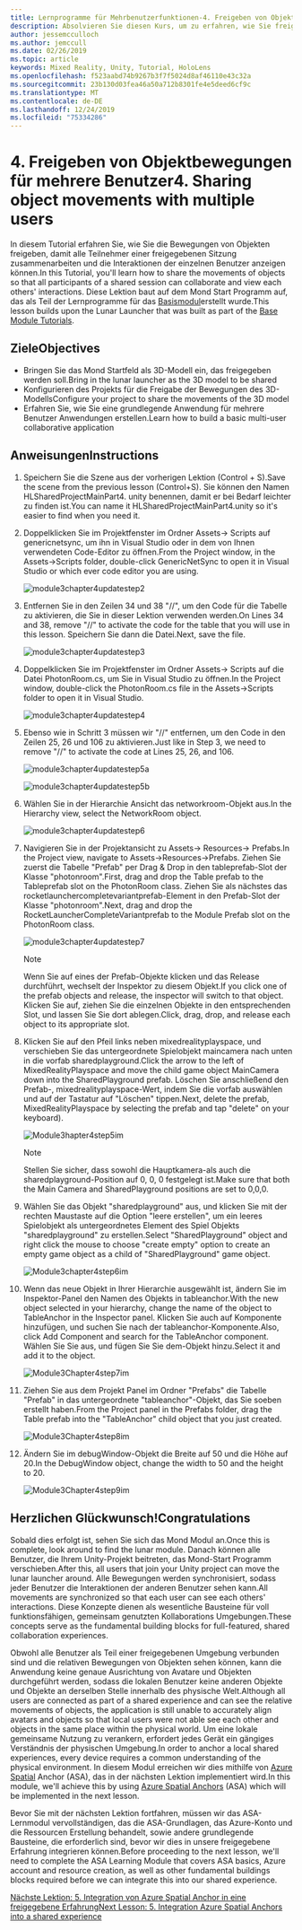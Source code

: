 ```yaml
---
title: Lernprogramme für Mehrbenutzerfunktionen-4. Freigeben von Objektbewegungen mit mehreren Benutzern
description: Absolvieren Sie diesen Kurs, um zu erfahren, wie Sie freigegebene Umgebungen mit mehreren Benutzern in einer hololens 2-Anwendung implementieren.
author: jessemcculloch
ms.author: jemccull
ms.date: 02/26/2019
ms.topic: article
keywords: Mixed Reality, Unity, Tutorial, HoloLens
ms.openlocfilehash: f523aabd74b9267b3f7f5024d8af46110e43c32a
ms.sourcegitcommit: 23b130d03fea46a50a712b8301fe4e5deed6cf9c
ms.translationtype: MT
ms.contentlocale: de-DE
ms.lasthandoff: 12/24/2019
ms.locfileid: "75334286"
---
```

# <a name="4-sharing-object-movements-with-multiple-users"></a><span data-ttu-id="0c8f7-105">4. Freigeben von Objektbewegungen für mehrere Benutzer</span><span class="sxs-lookup"><span data-stu-id="0c8f7-105">4. Sharing object movements with multiple users</span></span>

<span data-ttu-id="0c8f7-106">In diesem Tutorial erfahren Sie, wie Sie die Bewegungen von Objekten freigeben, damit alle Teilnehmer einer freigegebenen Sitzung zusammenarbeiten und die Interaktionen der einzelnen Benutzer anzeigen können.</span><span class="sxs-lookup"><span data-stu-id="0c8f7-106">In this Tutorial, you'll learn how to share the movements of objects so that all participants of a shared session can collaborate and view each others' interactions.</span></span> <span data-ttu-id="0c8f7-107">Diese Lektion baut auf dem Mond Start Programm auf, das als Teil der Lernprogramme für das [Basismodul](mrlearning-base.md)erstellt wurde.</span><span class="sxs-lookup"><span data-stu-id="0c8f7-107">This lesson builds upon the Lunar Launcher that was built as part of the [Base Module Tutorials](mrlearning-base.md).</span></span>

## <a name="objectives"></a><span data-ttu-id="0c8f7-108">Ziele</span><span class="sxs-lookup"><span data-stu-id="0c8f7-108">Objectives</span></span>

- <span data-ttu-id="0c8f7-109">Bringen Sie das Mond Startfeld als 3D-Modell ein, das freigegeben werden soll.</span><span class="sxs-lookup"><span data-stu-id="0c8f7-109">Bring in the lunar launcher as the 3D model to be shared</span></span>
- <span data-ttu-id="0c8f7-110">Konfigurieren des Projekts für die Freigabe der Bewegungen des 3D-Modells</span><span class="sxs-lookup"><span data-stu-id="0c8f7-110">Configure your project to share the movements of the 3D model</span></span>
- <span data-ttu-id="0c8f7-111">Erfahren Sie, wie Sie eine grundlegende Anwendung für mehrere Benutzer Anwendungen erstellen.</span><span class="sxs-lookup"><span data-stu-id="0c8f7-111">Learn how to build a basic multi-user collaborative application</span></span>

## <a name="instructions"></a><span data-ttu-id="0c8f7-112">Anweisungen</span><span class="sxs-lookup"><span data-stu-id="0c8f7-112">Instructions</span></span>

1. <span data-ttu-id="0c8f7-113">Speichern Sie die Szene aus der vorherigen Lektion (Control + S).</span><span class="sxs-lookup"><span data-stu-id="0c8f7-113">Save the scene from the previous lesson (Control+S).</span></span> <span data-ttu-id="0c8f7-114">Sie können den Namen HLSharedProjectMainPart4. unity benennen, damit er bei Bedarf leichter zu finden ist.</span><span class="sxs-lookup"><span data-stu-id="0c8f7-114">You can name it HLSharedProjectMainPart4.unity so it's easier to find when you need it.</span></span>

2. <span data-ttu-id="0c8f7-115">Doppelklicken Sie im Projektfenster im Ordner Assets-> Scripts auf genericnetsync, um ihn in Visual Studio oder in dem von Ihnen verwendeten Code-Editor zu öffnen.</span><span class="sxs-lookup"><span data-stu-id="0c8f7-115">From the Project window, in the Assets->Scripts folder, double-click GenericNetSync to open it in Visual Studio or which ever code editor you are using.</span></span>  

    ![module3chapter4updatestep2](images/module3chapter4updatestep2.png)

3. <span data-ttu-id="0c8f7-117">Entfernen Sie in den Zeilen 34 und 38 "//", um den Code für die Tabelle zu aktivieren, die Sie in dieser Lektion verwenden werden.</span><span class="sxs-lookup"><span data-stu-id="0c8f7-117">On Lines 34 and 38, remove "//" to activate the code for the table that you will use in this lesson.</span></span> <span data-ttu-id="0c8f7-118">Speichern Sie dann die Datei.</span><span class="sxs-lookup"><span data-stu-id="0c8f7-118">Next, save the file.</span></span>

    ![module3chapter4updatestep3](images/module3chapter4updatestep3.png)

4. <span data-ttu-id="0c8f7-120">Doppelklicken Sie im Projektfenster im Ordner Assets-> Scripts auf die Datei PhotonRoom.cs, um Sie in Visual Studio zu öffnen.</span><span class="sxs-lookup"><span data-stu-id="0c8f7-120">In the Project window, double-click the PhotonRoom.cs file in the Assets->Scripts folder to open it in Visual Studio.</span></span>

    ![module3chapter4updatestep4](images/module3chapter4updatestep4.png)

5. <span data-ttu-id="0c8f7-122">Ebenso wie in Schritt 3 müssen wir "//" entfernen, um den Code in den Zeilen 25, 26 und 106 zu aktivieren.</span><span class="sxs-lookup"><span data-stu-id="0c8f7-122">Just like in Step 3, we need to remove "//" to activate the code at Lines 25, 26, and 106.</span></span>

    ![module3chapter4updatestep5a](images/module3chapter4updatestep5a.png)

    ![module3chapter4updatestep5b](images/module3chapter4updatestep5b.png)

6. <span data-ttu-id="0c8f7-125">Wählen Sie in der Hierarchie Ansicht das networkroom-Objekt aus.</span><span class="sxs-lookup"><span data-stu-id="0c8f7-125">In the Hierarchy view, select the NetworkRoom object.</span></span>

    ![module3chapter4updatestep6](images/module3chapter4updatestep6.png)

7. <span data-ttu-id="0c8f7-127">Navigieren Sie in der Projektansicht zu Assets-> Resources-> Prefabs.</span><span class="sxs-lookup"><span data-stu-id="0c8f7-127">In the Project view, navigate to Assets->Resources->Prefabs.</span></span> <span data-ttu-id="0c8f7-128">Ziehen Sie zuerst die Tabelle "Prefab" per Drag & Drop in den tableprefab-Slot der Klasse "photonroom".</span><span class="sxs-lookup"><span data-stu-id="0c8f7-128">First, drag and drop the Table prefab to the Tableprefab slot on the PhotonRoom class.</span></span> <span data-ttu-id="0c8f7-129">Ziehen Sie als nächstes das rocketlaunchercompletevariantprefab-Element in den Prefab-Slot der Klasse "photonroom".</span><span class="sxs-lookup"><span data-stu-id="0c8f7-129">Next, drag and drop the RocketLauncherCompleteVariantprefab to the Module Prefab slot on the PhotonRoom class.</span></span>

    ![module3chapter4updatestep7](images/module3chapter4updatestep7.png)

    >[!NOTE]
    ><span data-ttu-id="0c8f7-131">Wenn Sie auf eines der Prefab-Objekte klicken und das Release durchführt, wechselt der Inspektor zu diesem Objekt.</span><span class="sxs-lookup"><span data-stu-id="0c8f7-131">If you click one of the prefab objects and release, the inspector will switch to that object.</span></span> <span data-ttu-id="0c8f7-132">Klicken Sie auf, ziehen Sie die einzelnen Objekte in den entsprechenden Slot, und lassen Sie Sie dort ablegen.</span><span class="sxs-lookup"><span data-stu-id="0c8f7-132">Click, drag, drop, and release each object to its appropriate slot.</span></span>

8. <span data-ttu-id="0c8f7-133">Klicken Sie auf den Pfeil links neben mixedrealityplayspace, und verschieben Sie das untergeordnete Spielobjekt maincamera nach unten in die vorfab sharedplayground.</span><span class="sxs-lookup"><span data-stu-id="0c8f7-133">Click the arrow to the left of MixedRealityPlayspace and move the child game object MainCamera down into the SharedPlayground prefab.</span></span> <span data-ttu-id="0c8f7-134">Löschen Sie anschließend den Prefab-, mixedrealityplayspace-Wert, indem Sie die vorfab auswählen und auf der Tastatur auf "Löschen" tippen.</span><span class="sxs-lookup"><span data-stu-id="0c8f7-134">Next, delete the prefab, MixedRealityPlayspace by selecting the prefab and tap "delete" on your keyboard).</span></span>

    ![Module3hapter4step5im](images/module3chapter4step5im.PNG)

    >[!NOTE]
    ><span data-ttu-id="0c8f7-136">Stellen Sie sicher, dass sowohl die Hauptkamera-als auch die sharedplayground-Position auf 0, 0, 0 festgelegt ist.</span><span class="sxs-lookup"><span data-stu-id="0c8f7-136">Make sure that both the Main Camera and SharedPlayground positions are set to 0,0,0.</span></span>

9. <span data-ttu-id="0c8f7-137">Wählen Sie das Objekt "sharedplayground" aus, und klicken Sie mit der rechten Maustaste auf die Option "leere erstellen", um ein leeres Spielobjekt als untergeordnetes Element des Spiel Objekts "sharedplayground" zu erstellen.</span><span class="sxs-lookup"><span data-stu-id="0c8f7-137">Select "SharedPlayground" object and right click the mouse to choose "create empty" option to create an empty game object as a child of "SharedPlayground" game object.</span></span>

   ![Module3chapter4step6im](images/module3chapter4step6im.PNG)

10. <span data-ttu-id="0c8f7-139">Wenn das neue Objekt in Ihrer Hierarchie ausgewählt ist, ändern Sie im Inspektor-Panel den Namen des Objekts in tableanchor.</span><span class="sxs-lookup"><span data-stu-id="0c8f7-139">With the new object selected in your hierarchy, change the name of the object to TableAnchor in the Inspector panel.</span></span> <span data-ttu-id="0c8f7-140">Klicken Sie auch auf Komponente hinzufügen, und suchen Sie nach der tableanchor-Komponente.</span><span class="sxs-lookup"><span data-stu-id="0c8f7-140">Also, click Add Component and search for the TableAnchor component.</span></span> <span data-ttu-id="0c8f7-141">Wählen Sie Sie aus, und fügen Sie Sie dem-Objekt hinzu.</span><span class="sxs-lookup"><span data-stu-id="0c8f7-141">Select it and add it to the object.</span></span>

    ![Module3Chapter4step7im](images/module3chapter4step7im.PNG)

11. <span data-ttu-id="0c8f7-143">Ziehen Sie aus dem Projekt Panel im Ordner "Prefabs" die Tabelle "Prefab" in das untergeordnete "tableanchor"-Objekt, das Sie soeben erstellt haben.</span><span class="sxs-lookup"><span data-stu-id="0c8f7-143">From the Project panel in the Prefabs folder, drag the Table prefab into the "TableAnchor" child object that you just created.</span></span>

    ![Module3Chapter4step8im](images/module3chapter4step8im.PNG)

12. <span data-ttu-id="0c8f7-145">Ändern Sie im debugWindow-Objekt die Breite auf 50 und die Höhe auf 20.</span><span class="sxs-lookup"><span data-stu-id="0c8f7-145">In the DebugWindow object, change the width to 50 and the height to 20.</span></span>

    ![Module3Chapter4step9im](images/module3chapter4step11im.PNG)

## <a name="congratulations"></a><span data-ttu-id="0c8f7-147">Herzlichen Glückwunsch!</span><span class="sxs-lookup"><span data-stu-id="0c8f7-147">Congratulations</span></span>

<span data-ttu-id="0c8f7-148">Sobald dies erfolgt ist, sehen Sie sich das Mond Modul an.</span><span class="sxs-lookup"><span data-stu-id="0c8f7-148">Once this is complete, look around to find the lunar module.</span></span> <span data-ttu-id="0c8f7-149">Danach können alle Benutzer, die Ihrem Unity-Projekt beitreten, das Mond-Start Programm verschieben.</span><span class="sxs-lookup"><span data-stu-id="0c8f7-149">After this, all users that join your Unity project can move the lunar launcher around.</span></span>  <span data-ttu-id="0c8f7-150">Alle Bewegungen werden synchronisiert, sodass jeder Benutzer die Interaktionen der anderen Benutzer sehen kann.</span><span class="sxs-lookup"><span data-stu-id="0c8f7-150">All movements are synchronized so that each user can see each others' interactions.</span></span> <span data-ttu-id="0c8f7-151">Diese Konzepte dienen als wesentliche Bausteine für voll funktionsfähigen, gemeinsam genutzten Kollaborations Umgebungen.</span><span class="sxs-lookup"><span data-stu-id="0c8f7-151">These concepts serve as the fundamental building blocks for full-featured, shared collaboration experiences.</span></span>

<span data-ttu-id="0c8f7-152">Obwohl alle Benutzer als Teil einer freigegebenen Umgebung verbunden sind und die relativen Bewegungen von Objekten sehen können, kann die Anwendung keine genaue Ausrichtung von Avatare und Objekten durchgeführt werden, sodass die lokalen Benutzer keine anderen Objekte und Objekte an derselben Stelle innerhalb des physische Welt.</span><span class="sxs-lookup"><span data-stu-id="0c8f7-152">Although all users are connected as part of a shared experience and can see the relative movements of objects, the application is still unable to accurately align avatars and objects so that local users were not able see each other and objects in the same place within the physical world.</span></span> <span data-ttu-id="0c8f7-153">Um eine lokale gemeinsame Nutzung zu verankern, erfordert jedes Gerät ein gängiges Verständnis der physischen Umgebung.</span><span class="sxs-lookup"><span data-stu-id="0c8f7-153">In order to anchor a local shared experiences, every device requires a common understanding of the physical environment.</span></span> <span data-ttu-id="0c8f7-154">In diesem Modul erreichen wir dies mithilfe von [Azure Spatial](<https://azure.microsoft.com//services/spatial-anchors/>) Anchor (ASA), das in der nächsten Lektion implementiert wird.</span><span class="sxs-lookup"><span data-stu-id="0c8f7-154">In this module, we'll achieve this by using [Azure Spatial Anchors](<https://azure.microsoft.com//services/spatial-anchors/>) (ASA) which will be implemented in the next lesson.</span></span>

<span data-ttu-id="0c8f7-155">Bevor Sie mit der nächsten Lektion fortfahren, müssen wir das ASA-Lernmodul vervollständigen, das die ASA-Grundlagen, das Azure-Konto und die Ressourcen Erstellung behandelt, sowie andere grundlegende Bausteine, die erforderlich sind, bevor wir dies in unsere freigegebene Erfahrung integrieren können.</span><span class="sxs-lookup"><span data-stu-id="0c8f7-155">Before proceeding to the next lesson, we'll need to complete the ASA Learning Module that covers ASA basics, Azure account and resource creation, as well as other fundamental buildings blocks required before we can integrate this into our shared experience.</span></span>

<span data-ttu-id="0c8f7-156">[Nächste Lektion: 5. Integration von Azure Spatial Anchor in eine freigegebene Erfahrung](mrlearning-sharing(photon)-ch5.md)</span><span class="sxs-lookup"><span data-stu-id="0c8f7-156">[Next Lesson: 5. Integration Azure Spatial Anchors into a shared experience](mrlearning-sharing(photon)-ch5.md)</span></span>
